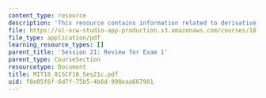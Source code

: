 ```yaml
---
content_type: resource
description: 'This resource contains information related to derivative of secant. '
file: https://ol-ocw-studio-app-production.s3.amazonaws.com/courses/18-01sc-single-variable-calculus-fall-2010/f8e05f6f6d7f75b54b6d990eaa667901_MIT18_01SCF10_Ses21c.pdf
file_type: application/pdf
learning_resource_types: []
parent_title: 'Session 21: Review for Exam 1'
parent_type: CourseSection
resourcetype: Document
title: MIT18_01SCF10_Ses21c.pdf
uid: f8e05f6f-6d7f-75b5-4b6d-990eaa667901
---
```

